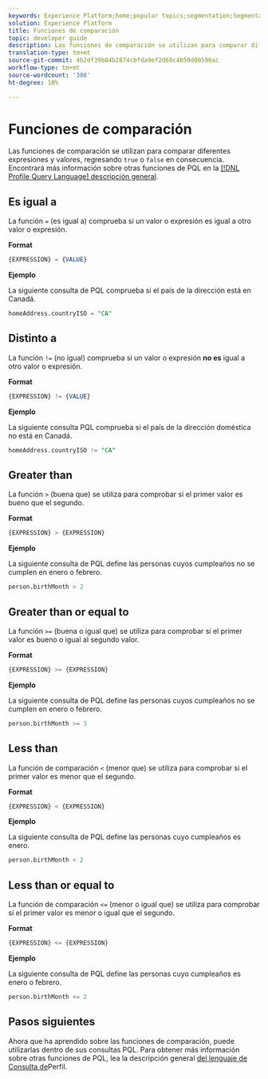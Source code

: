 ```yaml
---
keywords: Experience Platform;home;popular topics;segmentation;Segmentation;Segmentation Service;pql;PQL;Profile Query Language;comparison functions;comparison;
solution: Experience Platform
title: Funciones de comparación
topic: developer guide
description: Las funciones de comparación se utilizan para comparar diferentes expresiones y valores, devolviendo "true" o "false" en consecuencia.
translation-type: tm+mt
source-git-commit: 4b2df39b84b2874cbfda9ef2d68c4b50d00596ac
workflow-type: tm+mt
source-wordcount: '308'
ht-degree: 10%

---
```



# Funciones de comparación

Las funciones de comparación se utilizan para comparar diferentes expresiones y valores, regresando `true` o `false` en consecuencia. Encontrará más información sobre otras funciones de PQL en la [[!DNL Profile Query Language] descripción general](./overview.md).

## Es igual a

La función `=` (es igual a) comprueba si un valor o expresión es igual a otro valor o expresión.

**Format**

```sql
{EXPRESSION} = {VALUE}
```

**Ejemplo**

La siguiente consulta de PQL comprueba si el país de la dirección está en Canadá.

```sql
homeAddress.countryISO = "CA"
```

## Distinto a

La función `!=` (no igual) comprueba si un valor o expresión **no es** igual a otro valor o expresión.

**Format**

```sql
{EXPRESSION} != {VALUE}
```

**Ejemplo**

La siguiente consulta PQL comprueba si el país de la dirección doméstica no está en Canadá.

```sql
homeAddress.countryISO != "CA"
```

## Greater than

La función `>` (buena que) se utiliza para comprobar si el primer valor es bueno que el segundo.

**Format**

```sql
{EXPRESSION} > {EXPRESSION} 
```

**Ejemplo**

La siguiente consulta de PQL define las personas cuyos cumpleaños no se cumplen en enero o febrero.

```sql
person.birthMonth > 2
```

## Greater than or equal to

La función `>=` (buena o igual que) se utiliza para comprobar si el primer valor es bueno o igual al segundo valor.

**Format**

```sql
{EXPRESSION} >= {EXPRESSION} 
```

**Ejemplo**

La siguiente consulta de PQL define las personas cuyos cumpleaños no se cumplen en enero o febrero.

```sql
person.birthMonth >= 3
```

## Less than

La función de comparación `<` (menor que) se utiliza para comprobar si el primer valor es menor que el segundo.

**Format**

```sql
{EXPRESSION} < {EXPRESSION} 
```

**Ejemplo**

La siguiente consulta de PQL define las personas cuyo cumpleaños es enero.

```sql
person.birthMonth < 2
```

## Less than or equal to

La función de comparación `<=` (menor o igual que) se utiliza para comprobar si el primer valor es menor o igual que el segundo.

**Format**

```sql
{EXPRESSION} <= {EXPRESSION} 
```

**Ejemplo**

La siguiente consulta de PQL define las personas cuyo cumpleaños es enero o febrero.

```sql
person.birthMonth <= 2
```

## Pasos siguientes

Ahora que ha aprendido sobre las funciones de comparación, puede utilizarlas dentro de sus consultas PQL. Para obtener más información sobre otras funciones de PQL, lea la descripción general [del lenguaje de Consulta de](./overview.md)Perfil.
